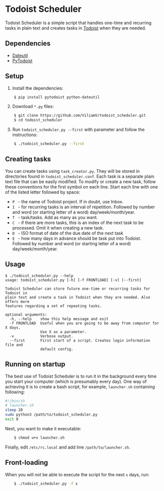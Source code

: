 # Todoist Scheduler
Todoist Scheduler is a simple script that handles one-time and recurring tasks in plain text and creates tasks in [Todoist](http://www.todoist.com) when they are needed.

## Dependencies
- [Dateutil](https://dateutil.readthedocs.io/en/stable/)
- [PyTodoist](https://github.com/Garee/pytodoist)

## Setup
1. Install the dependencies:
```bash
    $ pip install pytodoist python-dateutil
```
2. Download `*.py` files:
```bash
    $ git clone https://github.com/ViliamV/todoist_scheduler.git
    $ cd todoist_scheduler
```
3. Run `todoist_scheduler.py --first` with parameter and follow the instructions:
```bash
    $ ./todoist_scheduler.py --first
```
## Creating tasks
You can create tasks using `task_creator.py`.
They will be stored in directories found in `todoist_scheduler.conf`.
Each task is a separate plain text file that can be easily modified.
To modify or create a new task, follow these conventions for the first symbol on each line.
Start each line with one of the listed letter followed by space:

- `P ` - the name of Todoist project. If in doubt, use Inbox.
- `I ` - for recurring tasks is an interval of repetition. Followed by number and word (or starting letter of a word) day/week/month/year.
- `T ` - task/tasks. Add as many as you want.
- `C ` - if there are more tasks, this is an index of the next task to be processed. Omit it when creating a new task.
- `D ` - ISO format of date of the due date of the next task
- `E ` - how many days in advance should be task put into Todoist. Followed by number and word (or starting letter of a word) day/week/month/year.

## Usage
```
$ ./todoist_scheduler.py --help
usage: todoist_scheduler.py [-h] [-f FRONTLOAD] [-v] [--first]

Todoist Scheduler can store future one-time or recurring tasks for Todoist in
plain text and create a task in Todoist when they are needed. Also offers more
features regarding a set of repeating tasks.

optional arguments:
  -h, --help    show this help message and exit
  -f FRONTLOAD  Useful when you are going to be away from computer for X days.
                Use X as a parameter.
  -v            Verbose output.
  --first       First start of a script. Creates login information file and
                default config.
```

## Running on startup
The best use of Todoist Scheduler is to run it in the background every time you start your computer (which is presumably every day).
One way of achieving it is to create a bash script, for example, `launcher.sh` containing following:
```bash
#!/bin/sh
# launcher.sh
sleep 20
sudo python3 /path/to/todoist_scheduler.py
exit 0
```
Next, you want to make it executable:
```bash
    $ chmod u+x launcher.sh
```
Finally, edit `/etc/rc.local` and add line `/path/to/launcher.sh`.

## Front-loading
When you will not be able to execute the script for the next `x` days, run:
```bash
    $ ./todoist_scheduler.py -f x
```
